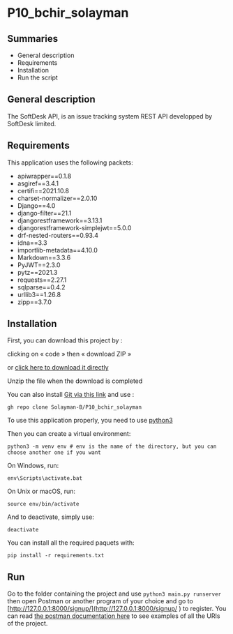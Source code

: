 # P10_bchir_solayman

Summaries
---------

* General description
* Requirements
* Installation
* Run the script

General description
-------------

The SoftDesk API, is an issue tracking system REST API developped by SoftDesk limited.


Requirements
---------

This application uses the following packets:

* apiwrapper==0.1.8
* asgiref==3.4.1
* certifi==2021.10.8
* charset-normalizer==2.0.10
* Django==4.0
* django-filter==21.1
* djangorestframework==3.13.1
* djangorestframework-simplejwt==5.0.0
* drf-nested-routers==0.93.4
* idna==3.3
* importlib-metadata==4.10.0
* Markdown==3.3.6
* PyJWT==2.3.0
* pytz==2021.3
* requests==2.27.1
* sqlparse==0.4.2
* urllib3==1.26.8
* zipp==3.7.0


Installation
------------

First, you can download this project by :

clicking on « code » then « download ZIP »

or [click here to download it directly](https://github.com/Solayman-B/P10_bchir_solayman/archive/refs/heads/main.zip)

Unzip the file when the download is completed

You can also install [Git via this link](https://git-scm.com/downloads) and use :

    gh repo clone Solayman-B/P10_bchir_solayman


To use this application properly, you need to use [python3](https://www.python.org/downloads/)

Then you can create a virtual environment:

    python3 -m venv env # env is the name of the directory, but you can choose another one if you want

On Windows, run:

    env\Scripts\activate.bat

On Unix or macOS, run:

    source env/bin/activate

And to deactivate, simply use:

    deactivate

You can install all the required paquets with:

    pip install -r requirements.txt


Run
---

Go to the folder containing the project and use `python3 main.py runserver` then open Postman or another program of your choice and go to [http://127.0.0.1:8000/signup/](http://127.0.0.1:8000/signup/
) to register. You can read [the postman documentation here](https://documenter.getpostman.com/view/19329986/UVeJJPpX) to see examples of all the URIs of the project.


